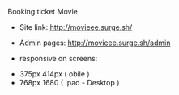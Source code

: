 Booking ticket Movie 

* Site link: http://movieee.surge.sh/

* Admin pages: http://movieee.surge.sh/admin

* responsive on screens: 
- 375px 414px ( obile )
- 768px 1680 ( Ipad - Desktop )
